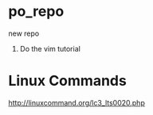 # po_repo
new repo

1. Do the vim tutorial

# Linux Commands
http://linuxcommand.org/lc3_lts0020.php
